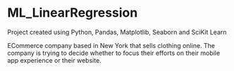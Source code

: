 # ML_LinearRegression
Project created using Python, Pandas, Matplotlib, Seaborn and SciKit Learn

ECommerce company based in New York that sells clothing online. The company is trying to decide whether to focus their efforts on their mobile app experience or their website.
